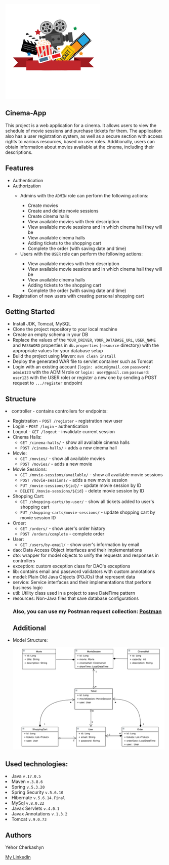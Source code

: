 ![Tux, the Linux mascot](/kisspng-cinema-film-director-tel.png)
## Cinema-App

This project is a web application for a cinema. 
It allows users to view the schedule of movie sessions and purchase tickets for them. 
The application also has a user registration system, 
as well as a secure section with access rights to various resources, based on user roles. 
Additionally, users can obtain information about movies available at the cinema, 
including their descriptions.

## Features

<ul>
<li>Authentication</li>
<li>Authorization</li>
    <ul>
        <li>Admins with the <code>ADMIN</code> role can perform the following actions:</li>
            <ul>
                <li>Create movies</li>
                <li>Create and delete movie sessions</li>
                <li>Create cinema halls</li>
                <li>View available movies with their description</li>
                <li>View available movie sessions and in which cinema hall they will be</li>
                <li>View available cinema halls</li>
                <li>Adding tickets to the shopping cart</li>
                <li>Complete the order (with saving date and time)</li>
            </ul>
        <li>Users with the <code>USER</code> role can perform the following actions:</li>
            <ul>
                <li>View available movies with their description</li>
                <li>View available movie sessions and in which cinema hall they will be</li>
                <li>View available cinema halls</li>
                <li>Adding tickets to the shopping cart</li>
                <li>Complete the order (with saving date and time)</li>
            </ul>
    </ul>
<li>Registration of new users with creating personal shopping cart</li>
</ul>

## Getting Started

<ul>
<li>Install JDK, Tomcat, MySQL</li>
<li>Clone the project repository to your local machine</li>
<li>Create an empty schema in your DB</li>
<li>Replace the values of the <code>YOUR_DRIVER</code>, <code>YOUR_DATABASE_URL</code>, 
<code>USER_NAME</code> and <code>PASSWORD</code> properties in <code>db.properties</code> 
(<code>resource</code> directory)
with the appropriate values for your database setup</li>
<li>Build the project using Maven: <code>mvn clean install</code></li>
<li>Deploy the generated WAR file to servlet container such as Tomcat</li>
<li>Login with an existing account (<code>login: admin@gmail.com</code> <code>password: admin123</code> 
with the ADMIN role or <code>login: user@gmail.com</code> <code>password: user123</code>
with the USER role) or register a new one by sending a POST request to <code>.../register</code> endpoint</li>
</ul>

## Structure

<li>controller - contains controllers for endpoints: </li>
    <ul>
        <li>Registration - <code>POST /register</code> - registration new user</li>
        <li>Login - <code>POST /login</code> - authentication</li>
        <li>Logout - <code>GET /logout</code> - invalidate current session</li>
        <li>Cinema Halls: 
            <ul>
                <li><code>GET /cinema-halls/</code> - show all available cinema halls</li>
                <li><code>POST /cinema-halls/</code> - adds a new cinema hall</li>
            </ul>
        <li>Movie: 
            <ul>
                <li><code>GET /movies/</code> - show all available movies</li>
                <li><code>POST /movies/</code> - adds a new movie</li>
            </ul>
        <li>Movie Sessions: 
            <ul>
                <li><code>GET /movie-sessions/available/</code> - show all available movie sessions</li>
                <li><code>POST /movie-sessions/</code> - adds a new movie session</li>
                <li><code>PUT /movie-sessions/${id}/</code> - update movie session by ID</li>
                <li><code>DELETE /movie-sessions/${id}</code> - delete movie session by ID</li>
            </ul>
        <li>Shopping Cart: 
            <ul>
                <li><code>GET /shopping-carts/by-user/</code> - show all tickets added to user's shopping cart</li>
                <li><code>PUT /shopping-carts/movie-sessions/</code> - update shopping cart by movie session ID</li>
            </ul>
        <li>Order: 
            <ul>
                <li><code>GET /orders/</code> - show user's order history</li>
                <li><code>POST /orders/complete</code> - complete order</li>
            </ul>
        <li>User: 
            <ul>
                <li><code>GET /users/by-email/</code> - show user's information by email</li>
            </ul>
<li>dao: Data Access Object interfaces and their implementations</li> 
<li>dto: wrapper for model objects to unify the requests and responses in controllers</li>
<li>exception: custom exception class for DAO's exceptions</li>
<li>lib: contains email and password validators with custom annotations</li>
<li>model: Plain Old Java Objects (POJOs) that represent data</li>
<li>service: Service interfaces and their implementations that perform business logic</li>
<li>util: Utility class used in a project to save DateTime pattern</li>
<li>resources: Non-Java files that save database configurations</li>

### Also, you can use my Postman request collection: [Postman](https://www.postman.com/gooooodvin/workspace/public/collection/21990349-93501b07-f85b-4b66-b919-0443f83e9d7d?action=share&creator=21990349)

## Additional
<li>Model Structure:</li>

![Tux, the Linux mascot](/Model_Structure.png)
</ul>

## Used technologies:

<li>Java <code>v.17.0.5</code></li>
<li>Maven <code>v.3.8.6</code></li>
<li>Spring <code>v.5.3.20</code></li>
<li>Spring Security <code>v.5.6.10</code></li>
<li>Hibernate <code>v.5.6.14.Final</code></li>
<li>MySql <code>v.8.0.22</code></li>
<li>Javax Servlets <code>v.4.0.1</code></li>
<li>Javax Annotations <code>v.1.3.2</code></li>
<li>Tomcat <code>v.9.0.73</code></li>

## Authors

Yehor Cherkashyn

[My LinkedIn](https://www.linkedin.com/in/yehor-cherkashyn-19406b243/)
